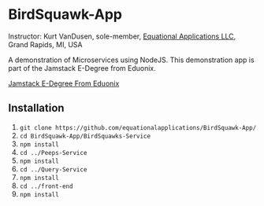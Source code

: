 # BirdSquawk-App  
Instructor: Kurt VanDusen, sole-member, [Equational Applications LLC](https://www.equationalapplications.com), Grand Rapids, MI, USA 


A demonstration of Microservices using NodeJS.
This demonstration app is part of the Jamstack E-Degree from Eduonix. 

[Jamstack E-Degree From Eduonix](https://www.eduonix.com/jamstack-development-edegree)  

## Installation

1. `git clone https://github.com/equationalapplications/BirdSquawk-App/`
2. `cd BirdSquawk-App/BirdSquawks-Service`
3. `npm install`
4. `cd ../Peeps-Service`
5. `npm install`
6. `cd ../Query-Service`
7. `npm install`
8. `cd ../front-end`
9. `npm install`
